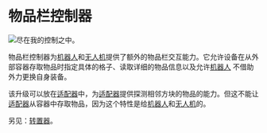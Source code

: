 # 物品栏控制器

![尽在我的控制之中。](oredict:opencomputers:inventoryControllerUpgrade)

物品栏控制器为[机器人](../block/robot.md)和[无人机](drone.md)提供了额外的物品栏交互能力。它允许设备在从外部容器存取物品时指定具体的格子、读取详细的物品信息以及允许[机器人](../block/robot.md) 不借助外力更换自身装备。

该升级可以放在[适配器](../block/adapter.md)中，为[适配器](../block/adapter.md)提供探测相邻方块的物品的能力。但这不能让[适配器](../block/adapter.md)从容器中存取物品，因为这个特性是给[机器人](../block/robot.md)和[无人机](drone.md)的。

另见：[转置器](../block/transposer.md)。
